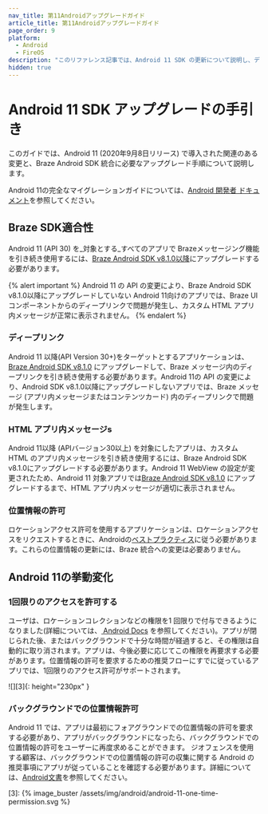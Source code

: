 ```yaml
---
nav_title: 第11Androidアップグレードガイド
article_title: 第11Androidアップグレードガイド
page_order: 9
platform: 
  - Android
  - FireOS
description: "このリファレンス記事では、Android 11 SDK の更新について説明し、ディープリンク、SDK 互換性などの変更点を取り上げます。"
hidden: true
---
```


# Android 11 SDK アップグレードの手引き

このガイドでは、Android 11 (2020年9月8日リリース) で導入された関連のある変更と、Braze Android SDK 統合に必要なアップグレード手順について説明します。

Android 11の完全なマイグレーションガイドについては、[Android 開発者 ドキュメント](https://developer.android.com/preview/migration)を参照してください。

## Braze SDK適合性

Android 11 (API 30) を_対象とする_すべてのアプリで Brazeメッセージング機能を引き続き使用するには、[Braze Android SDK v8.1.0以降][1]にアップグレードする必要があります。

{% alert important %}
Android 11 の API の変更により、Braze Android SDK v8.1.0以降にアップグレードしていない Android 11向けのアプリでは、Braze UI コンポーネントからのディープリンクで問題が発生し、カスタム HTML アプリ内メッセージが正常に表示されません。
{% endalert %}

### ディープリンク

Android 11 以降(API Version 30+)をターゲットとするアプリケーションは、[ Braze Android SDK v8.1.0][1] にアップグレードして、Braze メッセージ内のディープリンクを引き続き使用する必要があります。Android 11の API の変更により、Android SDK v8.1.0以降にアップグレードしないアプリでは、Braze メッセージ (アプリ内メッセージまたはコンテンツカード) 内のディープリンクで問題が発生します。

### HTML アプリ内メッセージs

Android 11以降 (APIバージョン30以上) を対象にしたアプリは、カスタム HTML のアプリ内メッセージを引き続き使用するには、Braze Android SDK v8.1.0にアップグレードする必要があります。Android 11 WebView の設定が変更されたため、Android 11 対象アプリでは[Braze Android SDK v8.1.0][1] にアップグレードするまで、HTML アプリ内メッセージが適切に表示されません。 

### 位置情報の許可

ロケーションアクセス許可を使用するアプリケーションは、ロケーションアクセスをリクエストするときに、Androidの[ベストプラクティス](https://developer.android.com/preview/privacy/location#change-details)に従う必要があります。これらの位置情報の更新には、Braze 統合への変更は必要ありません。

## Android 11の挙動変化

### 1回限りのアクセスを許可する

ユーザは、ロケーションコレクションなどの権限を1 回限りで付与できるようになりました(詳細については、[ Android Docs](https://developer.android.com/preview/privacy/location#one-time-access) を参照してください)。アプリが閉じられた後、またはバックグラウンドで十分な時間が経過すると、その権限は自動的に取り消されます。アプリは、今後必要に応じてこの権限を再要求する必要があります。位置情報の許可を要求するための推奨フローにすでに従っているアプリでは、1回限りのアクセス許可がサポートされます。

![][3]{: height="230px" }

### バックグラウンドでの位置情報許可

Android 11 では、アプリは最初にフォアグラウンドでの位置情報の許可を要求する必要があり、アプリがバックグラウンドになったら、バックグラウンドでの位置情報の許可をユーザーに再度求めることができます。
ジオフェンスを使用する顧客は、バックグラウンドでの位置情報の許可の収集に関する Android の推奨事項にアプリが従っていることを確認する必要があります。詳細については、[Android文書](https://developer.android.com/preview/privacy/location#background-location)を参照してください。

[1]: https://github.com/braze-inc/braze-android-sdk/blob/master/CHANGELOG.md#810
[3]: {% image_buster /assets/img/android/android-11-one-time-permission.svg %}
